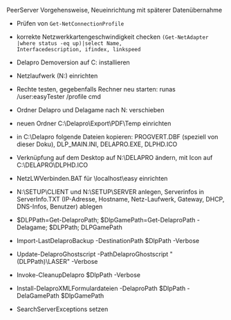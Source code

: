 PeerServer Vorgehensweise, Neueinrichtung mit späterer Datenübernahme

+ Prüfen von <Code>Get-NetConnectionProfile</Code>
+ korrekte Netzwerkkartengeschwindigkeit checken <Code>(Get-NetAdapter |where status -eq up)|select Name, Interfacedescription, ifindex, linkspeed</Code>
+ Delapro Demoversion auf C: installieren
+ Netzlaufwerk (N:) einrichten
+ Rechte testen, gegebenfalls Rechner neu starten: runas /user:easyTester /profile cmd
+ Ordner Delapro und Delagame nach N: verschieben
+ neuen Ordner C:\Delapro\Export\PDF\Temp einrichten
+ in C:\Delapro folgende Dateien kopieren: PROGVERT.DBF (speziell von dieser Doku), DLP_MAIN.INI, DELAPRO.EXE, DLPHD.ICO
+ Verknüpfung auf dem Desktop auf N:\DELAPRO ändern, mit Icon auf C:\DELAPRO\DLPHD.ICO
+ NetzLWVerbinden.BAT für \\localhost\easy einrichten
+ N:\SETUP\CLIENT und N:\SETUP\SERVER anlegen, Serverinfos in ServerInfo.TXT (IP-Adresse, Hostname, Netz-Laufwerk, Gateway, DHCP, DNS-Infos, Benutzer) ablegen

+ $DLPPath=Get-DelaproPath; $DlpGamePath=Get-DelaproPath -Delagame; $DLPPath; DLPGamePath
+ Import-LastDelaproBackup -DestinationPath $DlpPath -Verbose
+ Update-DelaproGhostscript -PathDelaproGhostscript "$($DLPPath)\LASER" -Verbose
+ Invoke-CleanupDelapro $DlpPath -Verbose
+ Install-DelaproXMLFormulardateien -DelaproPath $DlpPath -DelaGamePath $DlpGamePath
+ SearchServerExceptions setzen

